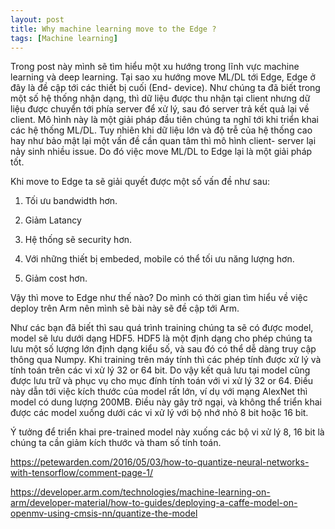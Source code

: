 ```yaml
---
layout: post
title: Why machine learning move to the Edge ?
tags: [Machine learning]
---
```


Trong post này mình sẽ tìm hiểu một xu hướng trong lĩnh vực machine learning và deep learning. Tại sao xu hướng move ML/DL tới Edge, Edge ở đây là đề cập tới các thiết bị cuối (End- device). Như chúng ta đã biết trong một số hệ thống nhận dạng, thì dữ liệu được thu nhận tại client nhưng dữ liệu được chuyển tới phía server để xử lý, sau đó server trả kết quả lại về client. Mô hình này là một giải pháp đầu tiên chúng ta nghĩ tới khi triển khai các hệ thống ML/DL. Tuy nhiên khi dữ liệu lớn và độ trễ của hệ thống cao hay như bảo mật lại một vấn đề cần quan tâm thì mô hình client- server lại nảy sinh nhiều issue. Do đó việc move ML/DL to Edge lại là một giải pháp tốt.

Khi move to Edge ta sẽ giải quyết được một số vấn đề như sau: 

1. Tối ưu bandwidth hơn.

2. Giảm Latancy 

3. Hệ thống sẽ security hơn.

4. Với những thiết bị embeded, mobile có thể tối ưu năng lượng hơn.

5. Giảm cost hơn.

Vậy thì move to Edge như thế nào? Do mình có thời gian tìm hiểu về việc deploy trên Arm nên mình sẽ bài này sẽ đề cập tới Arm.

Như các bạn đã biết thì sau quá trình training chúng ta sẽ có được model, model sẽ lưu dưới dạng HDF5. HDF5 là một định dạng cho phép chúng ta lưu một số lượng lớn định dạng kiểu số, và sau đó có thể dễ dàng truy cập thông qua Numpy. Khi training trên máy tính thì các phép tính được xử lý và tính toán trên các vi xử lý 32 or 64 bit. Do vậy kết quả lưu tại model cũng được lưu trữ và phục vụ cho mục đính tính toán với vi xử lý 32 or 64. Điều này dẫn tới việc kích thước của model rất lớn, ví dụ với mạng AlexNet thì model có dung lượng 200MB. Điều này gây trở ngại, và không thể triển khai được các model xuống dưới các vi xử lý với bộ nhớ nhỏ 8 bit hoặc 16 bit. 

Ý tưởng để triển khai pre-trained model này xuống các bộ vi xử lý 8, 16 bit là chúng ta cần giảm kích thước và tham số tính toán. 





https://petewarden.com/2016/05/03/how-to-quantize-neural-networks-with-tensorflow/comment-page-1/

https://developer.arm.com/technologies/machine-learning-on-arm/developer-material/how-to-guides/deploying-a-caffe-model-on-openmv-using-cmsis-nn/quantize-the-model

